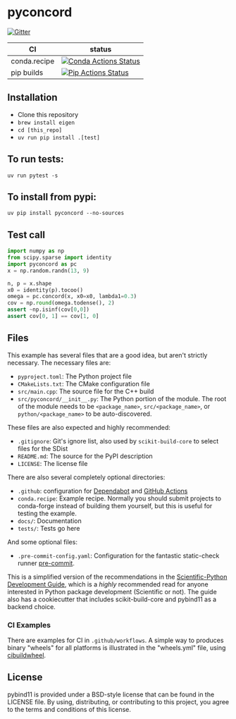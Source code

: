 # pyconcord

[![Gitter][gitter-badge]][gitter-link]

|      CI              | status |
|----------------------|--------|
| conda.recipe         | [![Conda Actions Status][actions-conda-badge]][actions-conda-link] |
| pip builds           | [![Pip Actions Status][actions-pip-badge]][actions-pip-link] |


[gitter-badge]:            https://badges.gitter.im/pybind/Lobby.svg
[gitter-link]:             https://gitter.im/pybind/Lobby
[actions-badge]:           https://github.com/pybind/pyconcord/workflows/Tests/badge.svg
[actions-conda-link]:      https://github.com/pybind/pyconcord/actions?query=workflow%3AConda
[actions-conda-badge]:     https://github.com/pybind/pyconcord/workflows/Conda/badge.svg
[actions-pip-link]:        https://github.com/pybind/pyconcord/actions?query=workflow%3APip
[actions-pip-badge]:       https://github.com/pybind/pyconcord/workflows/Pip/badge.svg
[actions-wheels-link]:     https://github.com/pybind/pyconcord/actions?query=workflow%3AWheels
[actions-wheels-badge]:    https://github.com/pybind/pyconcord/workflows/Wheels/badge.svg

## Installation

- Clone this repository
- `brew install eigen`
- `cd [this_repo]`
- `uv run pip install .[test]`

## To run tests:
```
uv run pytest -s
```

## To install from pypi:
`uv pip install pyconcord --no-sources`

## Test call

```python
import numpy as np
from scipy.sparse import identity
import pyconcord as pc
x = np.random.randn(13, 9)

n, p = x.shape
x0 = identity(p).tocoo()
omega = pc.concord(x, x0=x0, lambda1=0.3)
cov = np.round(omega.todense(), 2)
assert ~np.isinf(cov[0,0])
assert cov[0, 1] == cov[1, 0]
```

## Files

This example has several files that are a good idea, but aren't strictly
necessary. The necessary files are:

* `pyproject.toml`: The Python project file
* `CMakeLists.txt`: The CMake configuration file
* `src/main.cpp`: The source file for the C++ build
* `src/pyconcord/__init__.py`: The Python portion of the module. The root of the module needs to be `<package_name>`, `src/<package_name>`, or `python/<package_name>` to be auto-discovered.

These files are also expected and highly recommended:

* `.gitignore`: Git's ignore list, also used by `scikit-build-core` to select files for the SDist
* `README.md`: The source for the PyPI description
* `LICENSE`: The license file

There are also several completely optional directories:

* `.github`: configuration for [Dependabot][] and [GitHub Actions][]
* `conda.recipe`: Example recipe. Normally you should submit projects to conda-forge instead of building them yourself, but this is useful for testing the example.
* `docs/`: Documentation
* `tests/`: Tests go here

And some optional files:

* `.pre-commit-config.yaml`: Configuration for the fantastic static-check runner [pre-commit][].

This is a simplified version of the recommendations in the [Scientific-Python
Development Guide][], which is a _highly_ recommended read for anyone
interested in Python package development (Scientific or not). The guide also
has a cookiecutter that includes scikit-build-core and pybind11 as a backend
choice.

### CI Examples

There are examples for CI in `.github/workflows`. A simple way to produces
binary "wheels" for all platforms is illustrated in the "wheels.yml" file,
using [cibuildwheel][].

## License

pybind11 is provided under a BSD-style license that can be found in the LICENSE
file. By using, distributing, or contributing to this project, you agree to the
terms and conditions of this license.

[cibuildwheel]: https://cibuildwheel.readthedocs.io
[scientific-python development guide]: https://learn.scientific-python.org/development
[dependabot]: https://docs.github.com/en/code-security/dependabot
[github actions]: https://docs.github.com/en/actions
[pre-commit]: https://pre-commit.com
[nox]: https://nox.thea.codes
[pybind11]: https://pybind11.readthedocs.io
[scikit-build-core]: https://scikit-build-core.readthedocs.io
[scikit-build (classic)]: https://scikit-build.readthedocs.io
